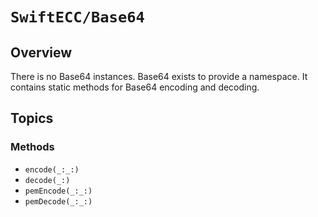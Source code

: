 # ``SwiftECC/Base64``

## Overview
There is no Base64 instances.
Base64 exists to provide a namespace. It contains static methods for Base64 encoding and decoding.

## Topics

### Methods

- ``encode(_:_:)``
- ``decode(_:)``
- ``pemEncode(_:_:)``
- ``pemDecode(_:_:)``

